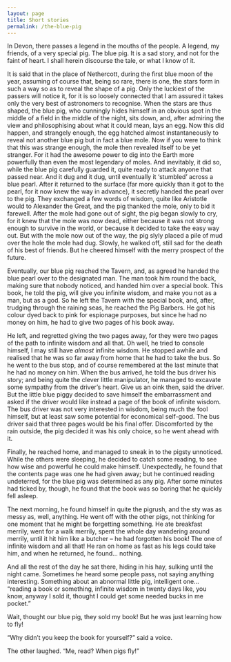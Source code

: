 ```yaml
---
layout: page
title: Short stories
permalink: /the-blue-pig
---
```


In Devon, there passes a legend in the mouths of the people. A legend, my friends, of a very special pig. The blue pig. It is a sad story, and not for the faint of heart. I shall herein discourse the tale, or what I know of it.

It is said that in the place of Nethercott, during the first blue moon of the year, assuming of course that, being so rare, there is one, the stars form in such a way so as to reveal the shape of a pig. Only the luckiest of the passers will notice it, for it is so loosely connected that I am assured it takes only the very best of astronomers to recognise. When the stars are thus shaped, the blue pig, who cunningly hides himself in an obvious spot in the middle of a field in the middle of the night, sits down, and, after admiring the view and philosophising about what it could mean, lays an egg. Now this did happen, and strangely enough, the egg hatched almost instantaneously to reveal not another blue pig but in fact a blue mole. Now if you were to think that this was strange enough, the mole then revealed itself to be yet stranger. For it had the awesome power to dig into the Earth more powerfully than even the most legendary of moles. And inevitably, it did so, while the blue pig carefully guarded it, quite ready to attack anyone that passed near. And it dug and it dug, until eventually it ‘stumbled’ across a blue pearl. After it returned to the surface (far more quickly than it got to the pearl, for it now knew the way in advance), it secretly handed the pearl over to the pig. They exchanged a few words of wisdom, quite like Aristotle would to Alexander the Great, and the pig thanked the mole, only to bid it farewell. After the mole had gone out of sight, the pig began slowly to cry, for it knew that the mole was now dead, either because it was not strong enough to survive in the world, or because it decided to take the easy way out. But with the mole now out of the way, the pig slyly placed a pile of mud over the hole the mole had dug. Slowly, he walked off, still sad for the death of his best of friends. But he cheered himself with the merry prospect of the future.

Eventually, our blue pig reached the Tavern, and, as agreed he handed the blue pearl over to the designated man. The man took him round the back, making sure that nobody noticed, and handed him over a special book. This book, he told the pig, will give you infinite wisdom, and make you not as a man, but as a god. So he left the Tavern with the special book, and, after, trudging through the raining seas, he reached the Pig Barbers. He got his colour dyed back to pink for espionage purposes, but since he had no money on him, he had to give two pages of his book away.

He left, and regretted giving the two pages away, for they were two pages of the path to infinite wisdom and all that. Oh well, he tried to console himself, I may still have _almost_ infinite wisdom. He stopped awhile and realised that he was so far away from home that he had to take the bus. So he went to the bus stop, and of course remembered at the last minute that he had no money on him. When the bus arrived, he told the bus driver his story; and being quite the clever little manipulator, he managed to excavate some sympathy from the driver’s heart. Give us an oink then, said the driver. But the little blue piggy decided to save himself the embarrassment and asked if the driver would like instead a page of the book of infinite wisdom. The bus driver was not very interested in wisdom, being much the fool himself, but at least saw some potential for economical self-good. The bus driver said that three pages would be his final offer. Discomforted by the rain outside, the pig decided it was his only choice, so he went ahead with it.

Finally, he reached home, and managed to sneak in to the pigsty unnoticed. While the others were sleeping, he decided to catch some reading, to see how wise and powerful he could make himself. Unexpectedly, he found that the contents page was one he had given away; but he continued reading undeterred, for the blue pig was determined as any pig. After some minutes had ticked by, though, he found that the book was so boring that he quickly fell asleep.

The next morning, he found himself in quite the pigrush, and the sty was as messy as, well, anything. He went off with the other pigs, not thinking for one moment that he might be forgetting something. He ate breakfast merrily, went for a walk merrily, spent the whole day wandering around merrily, until it hit him like a butcher – he had forgotten his book! The one of infinite wisdom and all that! He ran on home as fast as his legs could take him, and when he returned, he found… nothing.

And all the rest of the day he sat there, hiding in his hay, sulking until the night came. Sometimes he heard some people pass, not saying anything interesting. Something about an abnormal little pig, intelligent one… “reading a book or something, infinite wisdom in twenty days like, you know, anyway I sold it, thought I could get some needed bucks in me pocket.”

Wait, thought our blue pig, they sold my book! But he was just learning how to fly!

“Why didn’t you keep the book for yourself?” said a voice.

The other laughed. “Me, read? When pigs fly!”